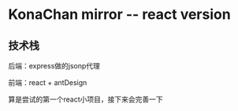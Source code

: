  # KonaChan mirror -- react version
 
 ## 技术栈

 后端：express做的jsonp代理

 前端：react + antDesign 

 算是尝试的第一个react小项目，接下来会完善一下